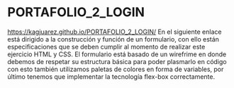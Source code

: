 # PORTAFOLIO_2_LOGIN
https://kagjuarez.github.io/PORTAFOLIO_2_LOGIN/
En el siguiente enlace está dirigido a la construcción y función de un formulario,
con ello están especificaciones que se deben cumplir
al momento de realizar este ejercicio HTML y CSS. El formulario está basado de un
wirefrime en donde debemos de respetar su estructura básica para poder plasmarlo
en código con esto también utilizamos paletas de colores en forma de variables, por
último tenemos que implementar la tecnología flex-box correctamente.
